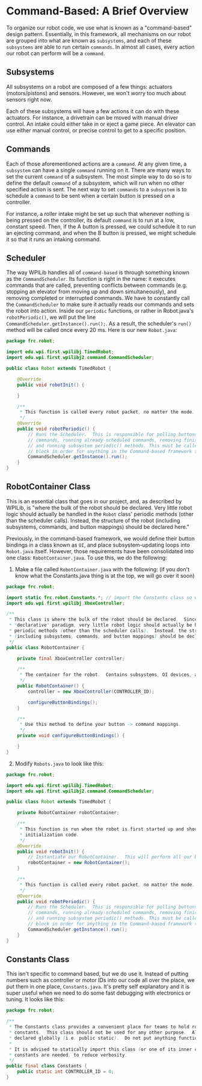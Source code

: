 # Command-Based: A Brief Overview

To organize our robot code, we use what is known as a "command-based" design pattern. Essentially, in this framework, all mechanisms on our robot are grouped into what are known as `subsystems`, and each of these `subsystems` are able to run certain `commands`. In almost all cases, every action our robot can perform will be a `command`.

## Subsystems

All subsystems on a robot are composed of a few things: actuators (motors/pistons) and sensors. However, we won't worry too much about sensors right now.

Each of these subsystems will have a few actions it can do with these actuators. For instance, a drivetrain can be moved with manual driver control. An intake could either take in or eject a game piece. An elevator can use either manual control, or precise control to get to a specific position.

## Commands

Each of those aforementioned actions are a `command`. At any given time, a `subsystem` can have a single `command` running on it. There are many ways to set the current `command` of a subsystem. The most simple way to do so is to define the default `command` of a subsystem, which will run when no other specified action is sent. The next way to set `commands` to a `subsystem` is to schedule a `command` to be sent when a certain button is pressed on a controller.

For instance, a roller intake might be set up such that whenever nothing is being pressed on the controller, its default `command` is to run at a low, constant speed. Then, if the A button is pressed, we could schedule it to run an ejecting command, and when the B button is pressed, we might schedule it so that it runs an intaking command.

## Scheduler

The way WPILib handles all of `command-based` is through something known as the `CommandScheduler`. Its function is right in the name: it executes commands that are called, preventing conflicts between commands (e.g. stopping an elevator from moving up and down simultaneously), and removing completed or interrupted commands. We have to constantly call the `CommandScheduler` to make sure it actually reads our commands and sets the robot into action. Inside our `periodic` functions, or rather in Robot.java's `robotPeriodic()`, we will put the line `CommandScheduler.getInstance().run();`. As a result, the scheduler's `run()` method will be called once every 20 ms. Here is our new `Robot.java`:

```java
package frc.robot;

import edu.wpi.first.wpilibj.TimedRobot;
import edu.wpi.first.wpilibj2.command.CommandScheduler;

public class Robot extends TimedRobot {

    @Override
    public void robotInit() {

    }

    /**
     * This function is called every robot packet, no matter the mode.
     */
    @Override
    public void robotPeriodic() {
        // Runs the Scheduler.  This is responsible for polling buttons, adding newly-scheduled
        // commands, running already-scheduled commands, removing finished or interrupted commands,
        // and running subsystem periodic() methods. This must be called from the robot's periodic
        // block in order for anything in the Command-based framework to work.
        CommandScheduler.getInstance().run();
    }
}
```

## RobotContainer Class

This is an essential class that goes in our project, and, as described by WPILib, is "where the bulk of the robot should be declared. Very little robot logic should actually be handled in the `Robot` class' periodic methods (other than the scheduler calls). Instead, the structure of the robot (including subsystems, commands, and button mappings) should be declared here."

Previously, in the command-based framework, we would define their button bindings in a class known as `OI`, and place subsystem-updating loops into `Robot.java` itself. However, those requirements have been consolidated into one class: `RobotContainer.java`. To use this, we do the following:

1. Make a file called `RobotContainer.java` with the following: (if you don't know what the Constants.java thing is at the top, we will go over it soon)

```java
package frc.robot;

import static frc.robot.Constants.*; // import the Constants class so we can use the variables in it easily
import edu.wpi.first.wpilibj.XboxController;

/**
 * This class is where the bulk of the robot should be declared.  Since Command-based is a
 * "declarative" paradigm, very little robot logic should actually be handled in the Robot
 * periodic methods (other than the scheduler calls).  Instead, the structure of the robot
 * (including subsystems, commands, and button mappings) should be declared here.
 */
public class RobotContainer {

    private final XboxController controller;

    /**
     * The container for the robot.  Contains subsystems, OI devices, and commands.
     */
    public RobotContainer() {
        controller = new XboxController(CONTROLLER_ID);

        configureButtonBindings();
    }

    /**
     * Use this method to define your button -> command mappings.
     */
    private void configureButtonBindings() {

    }
}
```

2. Modify `Robots.java` to look like this:

```java
package frc.robot;

import edu.wpi.first.wpilibj.TimedRobot;
import edu.wpi.first.wpilibj2.command.CommandScheduler;

public class Robot extends TimedRobot {

    private RobotContainer robotContainer;

    /**
     * This function is run when the robot is first started up and should be used for any
     * initialization code.
     */
    @Override
    public void robotInit() {
        // Instantiate our RobotContainer.  This will perform all our button bindings
        robotContainer = new RobotContainer();
    }

    /**
     * This function is called every robot packet, no matter the mode.
     */
    @Override
    public void robotPeriodic() {
        // Runs the Scheduler.  This is responsible for polling buttons, adding newly-scheduled
        // commands, running already-scheduled commands, removing finished or interrupted commands,
        // and running subsystem periodic() methods. This must be called from the robot's periodic
        // block in order for anything in the Command-based framework to work.
        CommandScheduler.getInstance().run();
    }
}
```

## Constants Class

This isn't specific to command based, but we do use it. Instead of putting numbers such as controller or motor IDs into our code all over the place, we put them in one place, `Constants.java`. It's pretty self explanatory and it is super useful when we need to do some fast debugging with electronics or tuning. It looks like this:

```java
package frc.robot;

/**
 * The Constants class provides a convenient place for teams to hold robot-wide numerical or boolean
 * constants.  This class should not be used for any other purpose.  All constants should be
 * declared globally (i.e. public static).  Do not put anything functional in this class.
 *
 * It is advised to statically import this class (or one of its inner classes) wherever the
 * constants are needed, to reduce verbosity.
 */
public final class Constants {
    public static int CONTROLLER_ID = 0;
}
```
